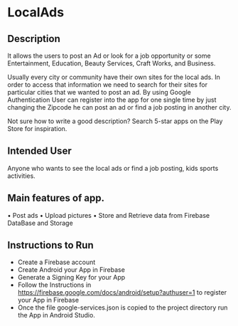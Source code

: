 # LocalAds
## Description 

It allows the users to post an Ad or look for a job opportunity or some Entertainment, Education, Beauty Services, Craft Works, and Business. 

Usually every city or community have their own sites for the local ads. In order to access that information we need to search for their sites for particular cities that we wanted to post an ad.
By using Google Authentication User can register into the app for one single time by just changing the Zipcode he can post an ad or find a job posting in another city.

Not sure how to write a good description? Search 5-star apps on the Play Store for inspiration.  

## Intended User

Anyone who wants to see the local ads or find a job posting, kids sports activities.

## Main features of app.
•	Post ads
•	Upload pictures
•	Store and Retrieve data from Firebase DataBase and Storage

## Instructions to Run
* Create a Firebase account 
* Create Android your App in Firebase 
* Generate a Signing Key for your App
* Follow the Instructions in https://firebase.google.com/docs/android/setup?authuser=1 to register your App in Firebase
* Once the file google-services.json is copied to the project directory run the App in Android Studio.

